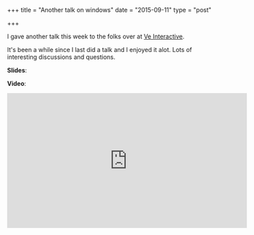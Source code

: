 +++
title = "Another talk on windows"
date = "2015-09-11"
type = "post"

+++

I gave another talk this week to the folks over at [Ve Interactive](http://www.veinteractive.com/).

It's been a while since I last did a talk and I enjoyed it alot. Lots of interesting discussions and questions.

**Slides**:
<script async class="speakerdeck-embed" data-id="e217d8c4fc5642998914b4d0f2a9792f" data-ratio="1.33333333333333" src="//speakerdeck.com/assets/embed.js"></script>

**Video**:
<iframe width="560" height="315" src="https://www.youtube.com/embed/WILMZpza55c" frameborder="0" allowfullscreen></iframe>
